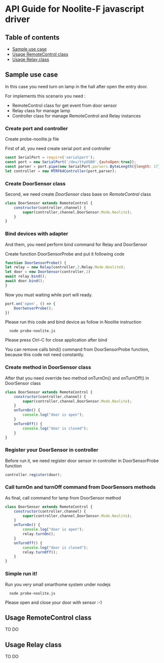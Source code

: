 # API Guide for Noolite-F javascript driver

## Table of contents

* [Sample use case](#sample-use-case)
* [Usage RemoteControl class](#usage-remotecontrol-class)
* [Usage Relay class](#usage-relay-class) 


## Sample use case
In this case you need turn on lamp in the hall after open the entry door. 

For implements this scenario you need :

* RemoteControl class for get event from door sensor
* Relay class for manage lamp
* Controller class for manage RemoteControl and Relay instances

### Create port and controller

Create probe-noolite.js file 

First of all, you need create serial port and controller

```javascript
const SerialPort = require('serialport');
const port = new SerialPort('/dev/ttyUSB0',{autoOpen:true});
const parser = port.pipe(new SerialPort.parsers.ByteLength({length: 17}));
let controller = new MTRF64Controller(port,parser);
```
### Create DoorSensor class

Second, we need create *DoorSensor* class base on *RemoteControl* class

```javascript
class DoorSensor extends RemoteControl {
    constructor(controller,channel) {
        super(controller,channel,DoorSensor.Mode.Noolite);
    }
}
```
### Bind devices with adapter

And them, you need perform bind command for Relay and DoorSensor

Create function DoorSensorProbe and put it following code

```javascript
function DoorSensorProbe() {
let relay = new Relay(controller,3,Relay.Mode.Noolite);
let door = new DoorSensor(controller,1)
await relay.bind();
await door.bind();
}
```
Now you must waiting while port will ready.

```javascript
port.on('open', () => {
    DoorSensorProbe();  
})
```
Please run this code and bind device as follow in Noolite instruction 

```
  node probe-noolite.js
```

Please press Ctrl-C for close application after bind

You can remove calls bind() command from DoorSensorProbe function, because this code not need constantly.

### Create method in DoorSensor class

After that you need  override two method onTurnOn() and onTurnOff() in DoorSensor class

```javascript
class DoorSensor extends RemoteControl {
    constructor(controller,channel) {
        super(controller,channel,DoorSensor.Mode.Noolite);
    }
    onTurnOn() {
        console.log("door is open");        
    }
    onTurnOff() {
        console.log("door is closed");
    }
}
```

### Register your DoorSensor in controller

Before run it, we need register door sensor in controller in DoorSensorProbe function

```javascript
controller.register(door);
```
### Call turnOn and turnOff command from DoorSensors methods

As final, call command for lamp from DoorSensor method

```javascript
class DoorSensor extends RemoteControl {
    constructor(controller,channel) {
        super(controller,channel,DoorSensor.Mode.Noolite);
    }
    onTurnOn() {
        console.log("door is open");
        relay.turnOn();
    }
    onTurnOff() {
        console.log("door is closed");
        relay.turnOff();
    }
}
```


### Simple run it!

Run you very small smarthome system under nodejs

```
  node probe-noolite.js
```

 Please open and close your door with sensor :-)

## Usage RemoteControl class

TO DO

## Usage Relay class 

TO DO